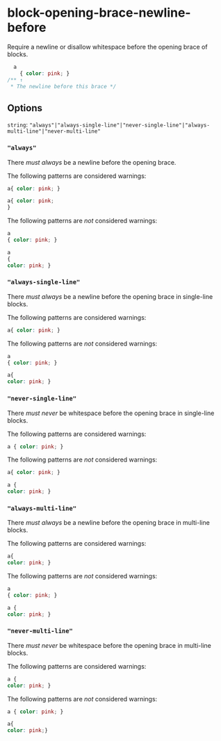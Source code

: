 # block-opening-brace-newline-before

Require a newline or disallow whitespace before the opening brace of blocks.

```css
  a
    { color: pink; }
/** ↑
 * The newline before this brace */
```

## Options

`string`: `"always"|"always-single-line"|"never-single-line"|"always-multi-line"|"never-multi-line"`

### `"always"`

There *must always* be a newline before the opening brace.

The following patterns are considered warnings:

```css
a{ color: pink; }
```

```css
a{ color: pink;
}
```

The following patterns are *not* considered warnings:

```css
a
{ color: pink; }
```

```css
a
{
color: pink; }
```

### `"always-single-line"`

There *must always* be a newline before the opening brace in single-line blocks.

The following patterns are considered warnings:

```css
a{ color: pink; }
```

The following patterns are *not* considered warnings:

```css
a
{ color: pink; }
```

```css
a{
color: pink; }
```

### `"never-single-line"`

There *must never* be whitespace before the opening brace in single-line blocks.

The following patterns are considered warnings:

```css
a { color: pink; }
```

The following patterns are *not* considered warnings:

```css
a{ color: pink; }
```

```css
a {
color: pink; }
```

### `"always-multi-line"`

There *must always* be a newline before the opening brace in multi-line blocks.

The following patterns are considered warnings:

```css
a{
color: pink; }
```

The following patterns are *not* considered warnings:

```css
a
{ color: pink; }
```

```css
a {
color: pink; }
```

### `"never-multi-line"`

There *must never* be whitespace before the opening brace in multi-line blocks.

The following patterns are considered warnings:

```css
a {
color: pink; }
```

The following patterns are *not* considered warnings:

```css
a { color: pink; }
```

```css
a{
color: pink;}
```
